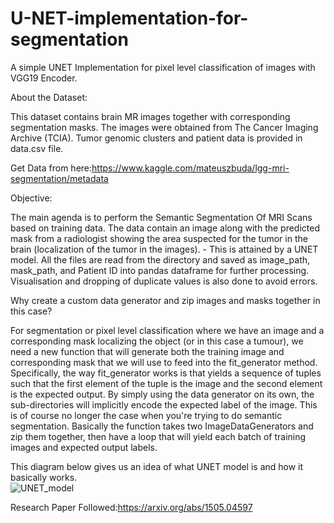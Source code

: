 # U-NET-implementation-for-segmentation
A simple UNET Implementation for pixel level classification of images with VGG19 Encoder.



About the Dataset:

This dataset contains brain MR images together with corresponding segmentation masks.
The images were obtained from The Cancer Imaging Archive (TCIA).
Tumor genomic clusters and patient data is provided in data.csv file.

Get Data from here:https://www.kaggle.com/mateuszbuda/lgg-mri-segmentation/metadata


Objective:

The main agenda is to perform the Semantic Segmentation Of MRI Scans based on training data. The data contain an image along with the predicted mask from a radiologist showing the area suspected for the tumor in the brain (localization of the tumor in the images). - This is attained by a UNET model. 
All the files are read from the directory and saved as image_path, mask_path, and Patient ID into pandas dataframe for further processing. Visualisation and dropping of duplicate values is also done to avoid errors. 



Why create a custom data generator and zip images and masks together in this case?

For segmentation or pixel level classification where we have an image and a corresponding mask localizing the object (or in this case a tumour), we need a new function that will generate both the training image and corresponding mask that we will use to feed into the fit_generator method. Specifically, the way fit_generator works is that yields a sequence of tuples such that the first element of the tuple is the image and the second element is the expected output. By simply using the data generator on its own, the sub-directories will implicitly encode the expected label of the image. This is of course no longer the case when you're trying to do semantic segmentation.
Basically the function takes two ImageDataGenerators and zip them together, then have a loop that will yield each batch of training images and expected output labels.



This diagram below gives us an idea of what UNET model is and how it basically works.  
![UNET_model](https://github.com/itspreeti25/U-NET-implementation-for-segmentation/blob/main/unetmodel.png)


Research Paper Followed:https://arxiv.org/abs/1505.04597

